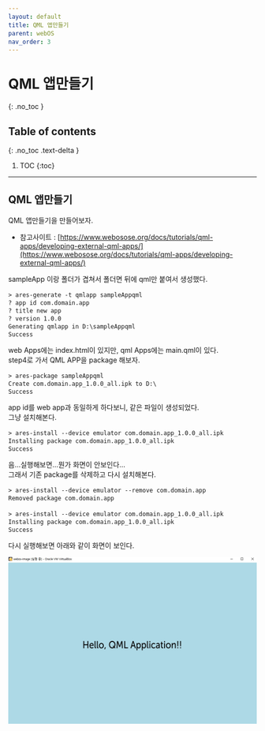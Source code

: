 ```yaml
---
layout: default
title: QML 앱만들기
parent: webOS
nav_order: 3
---
```


# QML 앱만들기
{: .no_toc }

## Table of contents
{: .no_toc .text-delta }

1. TOC
{:toc}

---

## QML 앱만들기
QML 앱만들기을 만들어보자.<br>
* 참고사이트 : [https://www.webosose.org/docs/tutorials/qml-apps/developing-external-qml-apps/](https://www.webosose.org/docs/tutorials/qml-apps/developing-external-qml-apps/)

sampleApp 이랑 폴더가 겹쳐서 폴더면 뒤에 qml만 붙여서 생성했다.

```
> ares-generate -t qmlapp sampleAppqml
? app id com.domain.app
? title new app
? version 1.0.0
Generating qmlapp in D:\sampleAppqml
Success
```
web Apps에는 index.html이 있지만, qml Apps에는 main.qml이 있다.<br>
step4로 가서 QML APP을 package 해보자.<br>

```
> ares-package sampleAppqml
Create com.domain.app_1.0.0_all.ipk to D:\
Success
```

app id를 web app과 동일하게 하다보니, 같은 파일이 생성되었다.<br>
그냥 설치해본다.<br>

```
> ares-install --device emulator com.domain.app_1.0.0_all.ipk
Installing package com.domain.app_1.0.0_all.ipk
Success
```

음...실행해보면...뭔가 화면이 안보인다...<br>
그래서 기존 package를 삭제하고 다시 설치해본다.<br>

```
> ares-install --device emulator --remove com.domain.app
Removed package com.domain.app

> ares-install --device emulator com.domain.app_1.0.0_all.ipk
Installing package com.domain.app_1.0.0_all.ipk
Success
```

다시 실행해보면 아래와 같이 화면이 보인다.<br>

![](./vbox_emulator_qml_apps.jpg)
